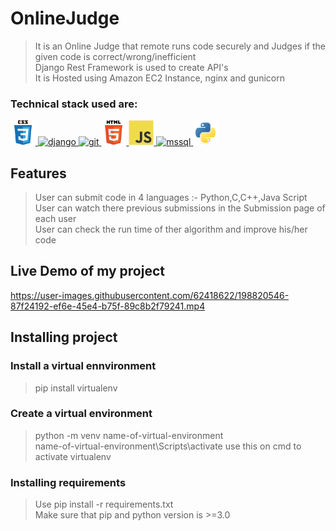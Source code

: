 # OnlineJudge

>It is an Online Judge that remote runs code securely and Judges if the given code is correct/wrong/inefficient<br>
>Django Rest Framework is used to create API's <br>
>It is Hosted using Amazon EC2 Instance, nginx and gunicorn<br>


<h3 align="left">Technical stack used are:</h3>
<p align="left"> <a href="https://getbootstrap.com" target="_blank" rel="noreferrer">  <img src="https://raw.githubusercontent.com/devicons/devicon/master/icons/css3/css3-original-wordmark.svg" alt="css3" width="40" height="40"/> </a> <a href="https://www.djangoproject.com/" target="_blank" rel="noreferrer"> <img src="https://cdn.worldvectorlogo.com/logos/django.svg" alt="django" width="40" height="40"/> </a> <a href="https://flask.palletsprojects.com/" target="_blank" rel="noreferrer"> <img src="https://www.vectorlogo.zone/logos/git-scm/git-scm-icon.svg" alt="git" width="40" height="40"/> </a> <a href="https://www.w3.org/html/" target="_blank" rel="noreferrer"> <img src="https://raw.githubusercontent.com/devicons/devicon/master/icons/html5/html5-original-wordmark.svg" alt="html5" width="40" height="40"/> </a> <a href="https://developer.mozilla.org/en-US/docs/Web/JavaScript" target="_blank" rel="noreferrer"> <img src="https://raw.githubusercontent.com/devicons/devicon/master/icons/javascript/javascript-original.svg" alt="javascript" width="40" height="40"/> </a> <a href="https://www.microsoft.com/en-us/sql-server" target="_blank" rel="noreferrer"> <img src="https://www.svgrepo.com/show/303229/microsoft-sql-server-logo.svg" alt="mssql" width="40" height="40"/> </a> <a href="https://pandas.pydata.org/" target="_blank" rel="noreferrer">  <img src="https://raw.githubusercontent.com/devicons/devicon/master/icons/python/python-original.svg" alt="python" width="40" height="40"/> </a> </p>
  
## Features
>User can submit code in 4 languages :- Python,C,C++,Java Script<br>
>User can watch there previous submissions in the Submission page of each user<br>
>User can check the run time of ther algorithm and improve his/her code<br>
 
## Live Demo of my project

https://user-images.githubusercontent.com/62418622/198820546-87f24192-ef6e-45e4-b75f-89c8b2f79241.mp4
  
## Installing project

### Install a virtual ennvironment
>pip install virtualenv

### Create a virtual environment
>python -m venv name-of-virtual-environment<br>
>name-of-virtual-environment\Scripts\activate use this on cmd to activate virtualenv

### Installing requirements

>Use pip install -r requirements.txt<br>
>Make sure that pip and python version is >=3.0


  


